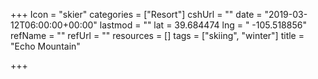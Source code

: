 +++
Icon = "skier"
categories = ["Resort"]
cshUrl = ""
date = "2019-03-12T06:00:00+00:00"
lastmod = ""
lat = 39.684474
lng = " -105.518856"
refName = ""
refUrl = ""
resources = []
tags = ["skiing", "winter"]
title = "Echo Mountain"

+++
